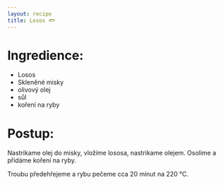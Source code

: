 ```yaml
---
layout: recipe
title: Losos 🐟
---
```


# Ingredience:

- Losos 
- Skleněné misky
- olivový olej 
- sůl 
- koření na ryby 


# Postup:

Nastrikame olej do misky, vložíme lososa, nastrikame olejem. Osolime a přidáme koření na ryby.

Troubu předehřejeme a rybu pečeme cca 20 minut na 220 °C.

